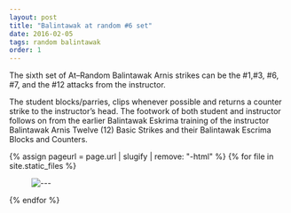 ```yaml
---
layout: post
title: "Balintawak at random #6 set"
date: 2016-02-05
tags: random balintawak
order: 1
---
```


The sixth set of At–Random Balintawak Arnis strikes can be the #1,#3, #6, #7, and the #12 attacks from the instructor.

The student blocks/parries, clips whenever possible and returns a counter strike to the instructor’s head. The footwork of both student and instructor follows on from the earlier Balintawak Eskrima training of the instructor Balintawak Arnis Twelve (12) Basic Strikes and their Balintawak Escrima Blocks and Counters.

<div class="article-images">
  {% assign pageurl = page.url | slugify | remove: "-html" %}
  {% for file in site.static_files %}
    <figure><img src="{{ file.path }}" alt="---" /></figure>
  {% endfor %}
</div>

